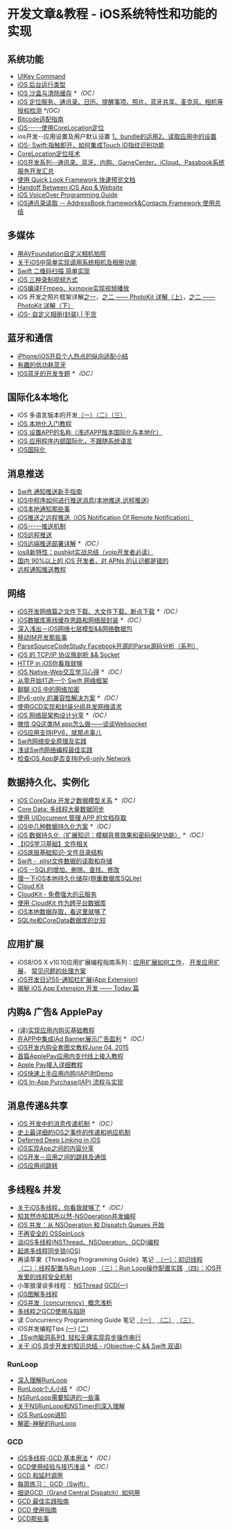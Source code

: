 # 开发文章&教程 - iOS系统特性和功能的实现
## 系统功能
- [UIKey Command][1]
- [iOS 后台运行类型][2]
- [IOS 沙盒与清除缓存][3] _\*（OC）_
- [iOS 定位服务、通讯录、日历、提醒事项、照片、蓝牙共享、麦克风、相机等授权检测][4] _\*(OC)_
- [Bitcode适配指南][5]
- [iOS-----使用CoreLocation定位][6]
- ios开发--应用设置及用户默认设置 [1、bundle的运用][7][2、读取应用中的设置][8]
- [iOS- Swift:指触即开，如何集成Touch ID指纹识别功能][9]
- [CoreLocation定位技术][10]
- [iOS开发系列--通讯录、蓝牙、内购、GameCenter、iCloud、Passbook系统服务开发汇总][11]
- [使用 Quick Look Framework 快速预览文档][12]
- [Handoff Between iOS App & Website][13]
- [iOS VoiceOver Programming Guide][14]
- [iOS通讯录读取 -- AddressBook framework&Contacts Framework 使用总结][15]

## 多媒体
- [用AVFoundation自定义相机拍照][16]
- [关于iOS中简单实现调用系统相机及相册功能][17]
- [Swift 二维码扫描 简单实现][18]
- [iOS 三种录制视频方式][19]
- [iOS编译FFmpeg、kxmovie实现视频播放][20]
- iOS 开发之照片框架详解[之一][21]，[之二 —— PhotoKit 详解（上）][22]，[之二 —— PhotoKit 详解（下）][23]
- [iOS- 自定义相册(封装) | 干货][24]

## 蓝牙和通信
- [iPhone/iOS开启个人热点的纵向适配小结][25]
- [有趣的低功耗蓝牙][26]
- [IOS蓝牙的开发专题][27] _\*（OC）_

## 国际化&本地化
- iOS 多语言版本的开发[（一）][28][（二）][29][（三）][30]
- [iOS 本地化入门教程][31]
- [iOS 设置APP的名称（浅述APP版本国际化与本地化）][32]
- [iOS 应用程序内部国际化，不跟随系统语言][33]
- [iOS国际化][34]

## 消息推送
- [Swift 通知推送新手指南][35]
- [IOS中程序如何进行推送消息(本地推送,远程推送)][36]
- [iOS本地通知那些事][37]
- [iOS推送之远程推送（iOS Notification Of Remote Notification）][38]
- [iOS-----推送机制][39]
- [IOS远程推送][40]
- [iOS远端推送部署详解][41] _\*（OC）_
- [ios8新特性：pushkit实战总结（voip开发者必读）][42]
- [国内 90%以上的 iOS 开发者，对 APNs 的认识都是错的][43]
- [远程通知推送教程][44]

## 网络
- [iOS开发网络篇之文件下载、大文件下载、断点下载][45] _\*（OC）_
- [iOS数据库离线缓存思路和网络层封装][46] _\*（OC）_
- [深入浅出－iOS网络七层模型&&网络数据包][47]
- [移动IM开发那些事][48]
- [ParseSourceCodeStudy Facebook开源的Parse源码分析（系列）][49]
- [iOS 的 TCP/IP 协议族剖析 && Socket][50]
- [HTTP in iOS你看我就够][51]
- [iOS Native-Web交互学习心得][52] _\*（OC）_
- [从零开始打造一个 Swift 网络框架][53]
- [聊聊 iOS 中的网络加密][54]
- [IPv6-only 的兼容性解决方案][55] _\*（OC）_
- [使用GCD实现和封装分组并发网络请求][56]
- [iOS 网络层架构设计分享][57] _\*（OC）_
- [微信,QQ这类IM app怎么做——谈谈Websocket][58]
- [iOS应用支持IPV6，就那点事儿][59]
- [Swift网络安全原理及实践][60]
- [浅谈Swift网络编程最佳实践][61]
- [检查iOS App是否支持IPv6-only Network][62]

## 数据持久化、实例化
- [iOS CoreData 开发之数据模型关系][63] _\*（OC）_
- [Core Data: 多线程大量数据同步][64]
- [使用 UIDocument 管理 APP 的文档存取][65]
- [iOS中几种数据持久化方案][66] _\*（OC）_
- [iOS 数据持久化（扩展知识：模糊背景效果和密码保护功能）][67] _\*（OC）_
- [【IOS学习基础】文件相关][68]
- [iOS底层基础知识-文件目录结构][69]
- [Swift - .plist文件数据的读取和存储][70]
- [iOS --SQL的增加、删除、查找、修改][71]
- [理一下iOS本地持久化储存(侧重数据库SQLite)][72]
- [Cloud Kit][73]
- [CloudKit - 免费强大的云服务][74]
- [使用 CloudKit 作为跨平台数据库][75]
- [iOS本地数据存取，看这里就够了][76]
- [SQLite和CoreData数据库的比较][77]

## 应用扩展
- iOS8/OS X v10.10应用扩展编程指南系列：[应用扩展如何工作][78]， [开发应用扩展][79]， [常见问题的处理方案][80] 
- [iOS开发日记55-通知栏扩展(App Extension)][81]
- [揭秘 iOS App Extension 开发 —— Today 篇][82]

## 内购& 广告& ApplePay
- [(译)实现应用内购买基础教程][83]
- [在APP中集成iAd Banner展示广告盈利][84] _\*（OC）_
- [iOS开发内购全套图文教程June 04, 2015][85]
- [首篇ApplePay应用内支付线上接入教程][86]
- [Apple Pay接入详细教程][87]
- [iOS快速上手应用内购(IAP)附Demo][88]
- [iOS In-App Purchase(IAP) 流程与实现][89]

## 消息传递&共享
- [iOS 开发中的消息传递机制][90] _\*（OC）_
- [史上最详细的iOS之事件的传递和响应机制][91]
- [Deferred Deep Linking in iOS][92]
- [iOS实现App之间的内容分享][93]
- [iOS开发－应用之间的跳转及通信][94]
- [iOS应用间跳转][95]

## 多线程& 并发
- [关于iOS多线程，你看我就够了][96] _\*（OC）_
- [知其然亦知其所以然-NSOperation并发编程][97]
- [iOS 并发：从 NSOperation 和 Dispatch Queues 开始][98]
- [不再安全的 OSSpinLock][99]
- [谈iOS多线程(NSThread、NSOperation、GCD)编程][100]
- [起底多线程同步锁(iOS)][101]
- 再读苹果《Threading Programming Guide》笔记 [ （一）：初识线程][102] [（二）：线程配置与Run Loop][103] [（三）：Run Loop操作配置实践][104] [（四）：iOS开发里的线程安全机制][105]
- 小笨狼漫谈多线程： [NSThread][106] [GCD(一)][107]
- [iOS图解多线程][108]
- [iOS并发（concurrency）概念浅析][109]
- [多线程之GCD使用与陷阱][110]
- 读 Concurrency Programming Guide 笔记 [（一）][111] [（二）][112] [（三）][113]
- iOS并发编程Tips [(一)][114] [(二)][115]
- [【Swift脑洞系列】轻松无痛实现异步操作串行][116]
- [关于 iOS 异步开发的知识总结 - (Objective-C && Swift 双语)][117]

### RunLoop
- [深入理解RunLoop][118]
- [RunLoop个人小结][119] _\*（OC）_
- [NSRunLoop需要知道的一些事][120]
- [关于NSRunLoop和NSTimer的深入理解][121]
- [iOS RunLoop进阶][122]
- [解密-神秘的RunLoop][123]

### GCD
- [iOS多线程-GCD 基本用法][124] _\*（OC）_
- [GCD使用经验与技巧浅谈][125] _\*（OC）_
- [GCD 和延时调用][126]
- [每周练习： GCD（Swift）][127]
- [细说GCD（Grand Central Dispatch）如何用][128]
- [GCD 最佳实践指南][129]
- [GCD 使用指南][130]
- [GCD那些事][131]

[1]:	http://nshipster.cn/uikeycommand/
[2]:	http://www.cnblogs.com/maomishen/p/4933617.html
[3]:	http://www.cnblogs.com/jerehedu/p/4930593.html "IOS 沙盒与清除缓存"
[4]:	http://www.cnblogs.com/CocoonJin/p/4959877.html "iOS 定位服务、通讯录、日历、提醒事项、照片、蓝牙共享、麦克风、相机等授权检测"
[5]:	http://dzpqzb.com/2015/11/19/bitcode-open.html
[6]:	http://www.cnblogs.com/congli0220/p/5078187.html "iOS-----使用CoreLocation定位"
[7]:	http://www.cnblogs.com/azuo/p/5090718.html "ios开发--应用设置及用户默认设置【1、bundle的运用】"
[8]:	http://www.cnblogs.com/azuo/p/5098544.html "ios开发--应用设置及用户默认设置【2、读取应用中的设置】"
[9]:	http://www.cnblogs.com/qingche/p/5099333.html "iOS- Swift:指触即开，如何集成Touch ID指纹识别功能"
[10]:	http://www.cnblogs.com/ldnh/p/5334217.html "CoreLocation定位技术"
[11]:	http://www.cnblogs.com/kenshincui/p/4220402.html "iOS开发系列--通讯录、蓝牙、内购、GameCenter、iCloud、Passbook系统服务开发汇总"
[12]:	http://swift.gg/2016/04/29/quick-look-framework/ "使用 Quick Look Framework 快速预览文档"
[13]:	http://geeklu.com/2015/04/handoff-between-native-app-and-web-browser/ "Handoff Between iOS App & Website"
[14]:	http://geeklu.com/2016/03/ios-voiceover-programming-guide/ "iOS VoiceOver Programming Guide"
[15]:	http://simcai.com/2016/04/17/2016-04-17-18-34-46/ "iOS通讯录读取 -- AddressBook framework&Contacts Framework 使用总结"
[16]:	http://www.cnblogs.com/Phelthas/p/5215230.html "用AVFoundation自定义相机拍照"
[17]:	http://www.jianshu.com/p/e70a184d1f32 "关于iOS中简单实现调用系统相机及相册功能"
[18]:	http://www.cnblogs.com/GGBigBong/p/5340134.html "Swift 二维码扫描 简单实现"
[19]:	http://ios.jobbole.com/85069/
[20]:	http://www.jianshu.com/p/c33f4c96074e "iOS编译FFmpeg、kxmovie实现视频播放"
[21]:	http://kayosite.com/ios-development-and-detail-of-photo-framework.html "iOS 开发之照片框架详解"
[22]:	http://kayosite.com/ios-development-and-detail-of-photo-framework-part-two.html "iOS 开发之照片框架详解之二 —— PhotoKit 详解（上）"
[23]:	http://kayosite.com/ios-development-and-detail-of-photo-framework-part-three.html "iOS 开发之照片框架详解之二 —— PhotoKit 详解（下）"
[24]:	http://www.jianshu.com/p/535bfe3c328f "iOS- 自定义相册(封装) | 干货"
[25]:	http://blog.csdn.net/phunxm/article/details/42967035 "iPhone/iOS开启个人热点的纵向适配小结"
[26]:	http://www.cocoachina.com/ios/20160218/15307.html
[27]:	http://liuyanwei.jumppo.com/2015/07/17/ios-BLE-0.html
[28]:	http://www.devashen.com/blog/2016/01/14/localized01/ "iOS 多语言版本的开发（一）"
[29]:	http://www.devashen.com/blog/2016/01/15/localized02/ "iOS 多语言版本的开发（二）"
[30]:	http://www.devashen.com/blog/2016/01/18/localized03/ "iOS 多语言版本的开发（三）"
[31]:	http://segmentfault.com/a/1190000004182437 "iOS 本地化入门教程"
[32]:	http://www.jianshu.com/p/a3a70f0398c4 "iOS 设置APP的名称（浅述APP版本国际化与本地化）"
[33]:	http://www.cnblogs.com/jgCho/p/4958215.html "iOS 应用程序内部国际化，不跟随系统语言"
[34]:	http://mokai.github.io/2015/10/iOS%E5%9B%BD%E9%99%85%E5%8C%96/ "iOS国际化"
[35]:	http://swift.gg/2016/03/15/push-notification-ios/ "Swift 通知推送新手指南"
[36]:	http://www.cnblogs.com/wolfhous/p/5135711.html "IOS中程序如何进行推送消息(本地推送,远程推送)"
[37]:	http://segmentfault.com/a/1190000004295616 "iOS  本地通知那些事"
[38]:	http://www.jianshu.com/p/4b947569a548 "iOS推送之远程推送（iOS Notification Of Remote Notification）"
[39]:	http://www.cnblogs.com/congli0220/p/5085540.html "iOS-----推送机制"
[40]:	http://www.goofyy.com/blog/ios%E8%BF%9C%E7%A8%8B%E6%8E%A8%E9%80%81/ "IOS远程推送"
[41]:	http://hechen.info/2015/07/30/iOS-Push-Notification/
[42]:	http://blog.csdn.net/openglnewbee/article/details/44807191 "ios8新特性：pushkit实战总结（voip开发者必读）"
[43]:	http://www.jianshu.com/p/ace1b422bad4 "国内 90%以上的 iOS 开发者，对 APNs 的认识都是错的"
[44]:	http://lemtter.com/2016/05/11/%E8%BF%9C%E7%A8%8B%E9%80%9A%E7%9F%A5%E6%8E%A8%E9%80%81%E6%95%99%E7%A8%8B/ "远程通知推送教程"
[45]:	http://www.jianshu.com/p/f65e32012f07
[46]:	http://www.jianshu.com/p/f2e59e98ab86 "iOS数据库离线缓存思路和网络层封装"
[47]:	http://www.jianshu.com/p/4b9d43c0571a "深入浅出－iOS网络七层模型&&网络数据包"
[48]:	http://xiangwangfeng.com/2015/05/20/%E7%A7%BB%E5%8A%A8IM%E5%BC%80%E5%8F%91%E9%82%A3%E4%BA%9B%E4%BA%8B/
[49]:	https://github.com/ChenYilong/ParseSourceCodeStudy
[50]:	http://www.cnblogs.com/8hao/p/5234689.html "iOS 的 TCP/IP 协议族剖析 && Socket"
[51]:	http://www.jianshu.com/p/42d9cc1dde10 "HTTP in iOS你看我就够"
[52]:	http://www.cnblogs.com/shouce/p/5445038.html "iOS Native-Web交互学习心得"
[53]:	http://www.jianshu.com/p/0039f963239d "从零开始打造一个 Swift 网络框架"
[54]:	http://www.jianshu.com/p/75d96b72bfb1 "聊聊 iOS 中的网络加密"
[55]:	http://www.jianshu.com/p/8837739251ad "IPv6-only 的兼容性解决方案"
[56]:	http://www.jianshu.com/p/54bbacfcc31b "使用GCD实现和封装分组并发网络请求"
[57]:	http://ios.jobbole.com/84976/
[58]:	http://www.jianshu.com/p/bcefda55bce4 "微信,QQ这类IM app怎么做——谈谈Websocket"
[59]:	http://www.jianshu.com/p/a6bab07c4062 "iOS应用支持IPV6，就那点事儿"
[60]:	http://www.jianshu.com/p/ba897dd4ccd1 "Swift网络安全原理及实践"
[61]:	http://www.jianshu.com/p/bacd35dd3271 "浅谈Swift网络编程最佳实践"
[62]:	http://openfibers.github.io/blog/2016/06/20/support-ipv6-only-network-in-ios/
[63]:	http://www.cnblogs.com/wws19125/p/5191218.html "iOS CoreData 开发之数据模型关系"
[64]:	http://www.jianshu.com/p/37ab8f336f76
[65]:	http://swiftcafe.io/2015/11/14/uidocument/
[66]:	http://www.cnblogs.com/allencelee/p/4975622.html "iOS中几种数据持久化方案"
[67]:	http://www.cnblogs.com/huangjianwu/p/4989573.html "iOS 数据持久化（扩展知识：模糊背景效果和密码保护功能）"
[68]:	http://www.cnblogs.com/silence-wzx/p/5140952.html "【IOS学习基础】文件相关"
[69]:	http://www.cnblogs.com/wujy/p/5188302.html "iOS底层基础知识-文件目录结构"
[70]:	http://www.hangge.com/blog/cache/detail_888.html
[71]:	http://www.cnblogs.com/bolin-123/p/5309217.html "iOS --SQL的增加、删除、查找、修改"
[72]:	http://www.jianshu.com/p/10a26d01dc84 "理一下iOS本地持久化储存(侧重数据库SQLite)"
[73]:	http://nshipster.cn/cloudkit/
[74]:	http://swiftcafe.io/2015/11/13/cafe-time-cloudkit/
[75]:	http://tips.producter.io/shi-yong-cloudkit-zuo-wei-kua-ping-tai-shu-ju-ku/
[76]:	http://www.jianshu.com/p/a3eeae99e902 "iOS本地数据存取，看这里就够了"
[77]:	http://www.cnblogs.com/gfxxbk/p/5515446.html "SQLite和CoreData数据库的比较"
[78]:	http://www.devtalking.com/articles/understand-how-an-extension-works/ "应用扩展如何工作"
[79]:	http://www.devtalking.com/articles/creating-an-app-extension/ "开发应用扩展"
[80]:	http://www.devtalking.com/articles/handling-common-scenarios/ "常见问题的处理方案"
[81]:	http://www.cnblogs.com/Twisted-Fate/p/5075813.html "iOS开发日记55-通知栏扩展(App Extension)"
[82]:	http://www.jianshu.com/p/bbc6a95d9c54 "揭秘 iOS App Extension 开发 —— Today 篇"
[83]:	http://www.jianshu.com/p/741b2a044e78
[84]:	http://www.cocoachina.com/ios/20140928/9780.html
[85]:	http://allluckly.cn/ios%E6%94%AF%E4%BB%98/iOS%E5%BC%80%E5%8F%912015%E5%B9%B4%E6%9C%80%E6%96%B0%E5%86%85%E8%B4%AD%E6%95%99%E7%A8%8B "iOS开发内购全套图文教程June 04, 2015"
[86]:	http://zyden.vicp.cc/applepay/ "首篇ApplePay应用内支付线上接入教程"
[87]:	http://www.jianshu.com/p/738aee78ba52 "Apple Pay接入详细教程"
[88]:	http://www.jianshu.com/p/298a01961ba7 "iOS快速上手应用内购(IAP)附Demo"
[89]:	http://zackzheng.info/2016/05/31/2016-05-31-ios-in-app-purchase-iap/ "iOS In-App Purchase(IAP) 流程与实现"
[90]:	http://objccn.io/issue-7-4/
[91]:	http://www.jianshu.com/p/2e074db792ba
[92]:	http://tech.glowing.com/cn/deferred-deep-linking-and-branch-sdk-in-ios/ "Deferred Deep Linking in iOS"
[93]:	http://www.jianshu.com/p/88a08d66894f "iOS实现App之间的内容分享"
[94]:	http://www.cnblogs.com/GarveyCalvin/p/4877115.html "iOS开发－应用之间的跳转及通信"
[95]:	http://www.jianshu.com/p/732c5e1720d0 "iOS应用间跳转"
[96]:	http://www.jianshu.com/p/0b0d9b1f1f19
[97]:	http://www.jianshu.com/p/ebb3e42049fd "知其然亦知其所以然-NSOperation并发编程"
[98]:	http://swift.gg/2016/01/08/ios-concurrency-getting-started-with-nsoperation-and-dispatch-queues/ "iOS 并发：从 NSOperation 和 Dispatch Queues 开始"
[99]:	http://blog.ibireme.com/2016/01/16/spinlock_is_unsafe_in_ios/ "不再安全的 OSSpinLock"
[100]:	http://www.jianshu.com/p/6e6f4e005a0b "谈iOS多线程(NSThread、NSOperation、GCD)编程"
[101]:	http://springox.w18.net/?p=685 "起底多线程同步锁(iOS)"
[102]:	http://www.devtalking.com/articles/read-threading-programming-guide-1/
[103]:	http://geek.csdn.net/news/detail/55617
[104]:	http://geek.csdn.net/news/detail/56056
[105]:	http://geek.csdn.net/news/detail/56726
[106]:	http://www.jianshu.com/p/8ed06312d8bd "小笨狼漫谈多线程：NSThread"
[107]:	http://www.jianshu.com/p/c2b14bb999de "小笨狼漫谈多线程：GCD(一)"
[108]:	http://www.henishuo.com/ios-multithread-detail/ "iOS图解多线程"
[109]:	http://shellhue.github.io/2016/03/29/concurrency/
[110]:	http://icoor.xyz/2016/04/11/%E5%A4%9A%E7%BA%BF%E7%A8%8B%E4%B9%8BGCD%E4%BD%BF%E7%94%A8%E4%B8%8E%E9%99%B7%E9%98%B1/
[111]:	http://www.devtalking.com/articles/read-concurrency-programming-guide-1/ "读 Concurrency Programming Guide 笔记（一）"
[112]:	http://www.devtalking.com/articles/read-concurrency-programming-guide-2/ "读 Concurrency Programming Guide 笔记（二）"
[113]:	http://www.devtalking.com/articles/read-concurrency-programming-guide-3/ "读 Concurrency Programming Guide 笔记（三）"
[114]:	http://ifujun.com/iosbing-fa-bian-cheng-tips/ "iOS并发编程Tips(一)"
[115]:	http://ifujun.com/iosbing-fa-bian-cheng-tips-er/
[116]:	http://www.jianshu.com/p/168f92164f06 "【Swift脑洞系列】轻松无痛实现异步操作串行"
[117]:	http://blog-lision.com/2016/05/26/iOS-Multithreading/ "关于 iOS 异步开发的知识总结 - (Objective-C && Swift 双语)"
[118]:	http://blog.ibireme.com/2015/05/18/runloop/ "深入理解RunLoop"
[119]:	http://www.devlizy.com/runloop/
[120]:	https://mp.weixin.qq.com/s?__biz=MzAwMjYwMTAwNw==&mid=403269344&idx=1&sn=6363492cf8ed066cd4581d9840ff089f
[121]:	http://www.superqq.com/blog/2016/05/05/ios-nsrunllop-nstimer/ "关于NSRunLoop和NSTimer的深入理解"
[122]:	http://www.jianshu.com/p/2c067bdc7e47 "iOS RunLoop进阶"
[123]:	http://www.jianshu.com/p/cf4915508929 "解密-神秘的RunLoop"
[124]:	http://www.jianshu.com/p/e0928a243373
[125]:	http://tutuge.me/2015/04/03/something-about-gcd/
[126]:	http://swifter.tips/gcd-delay-call/
[127]:	https://github.com/icepy/_posts/issues/14
[128]:	https://github.com/ming1016/study/wiki/%E7%BB%86%E8%AF%B4GCD%EF%BC%88Grand-Central-Dispatch%EF%BC%89%E5%A6%82%E4%BD%95%E7%94%A8 "细说GCD（Grand Central Dispatch）如何用"
[129]:	http://chengway.in/gcd-zui-jia-shi-jian-zhi-nan/
[130]:	http://swift.gg/2016/05/05/the-gcd-handbook/ "GCD 使用指南"
[131]:	http://www.iosxxx.com/blog/2016-06-02-GCD%E9%82%A3%E4%BA%9B%E4%BA%8B.html "GCD那些事"